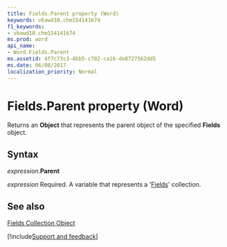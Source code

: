 ```yaml
---
title: Fields.Parent property (Word)
keywords: vbawd10.chm154141674
f1_keywords:
- vbawd10.chm154141674
ms.prod: word
api_name:
- Word.Fields.Parent
ms.assetid: 4f7c73c3-4bb5-c702-ca16-de8727562dd5
ms.date: 06/08/2017
localization_priority: Normal
---
```



# Fields.Parent property (Word)

Returns an  **Object** that represents the parent object of the specified **Fields** object.


## Syntax

_expression_.**Parent**

_expression_ Required. A variable that represents a '[Fields](Word.fields.md)' collection.


## See also


[Fields Collection Object](Word.fields.md)

[!include[Support and feedback](~/includes/feedback-boilerplate.md)]
